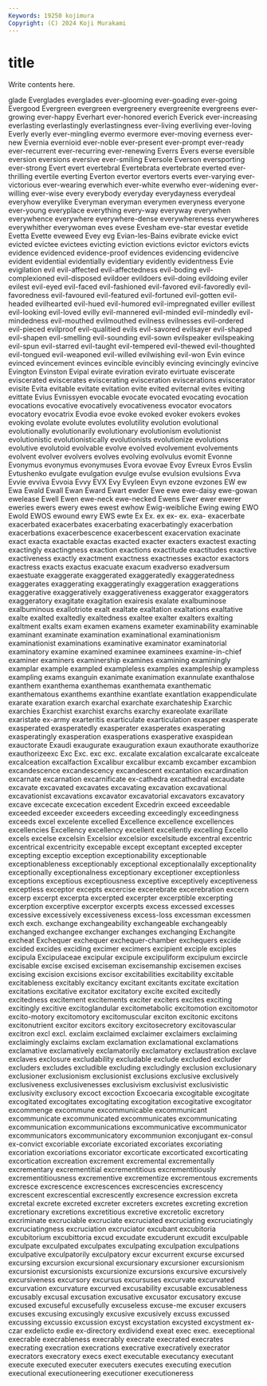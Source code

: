 ```yaml
---
Keywords: 19250 kojimura
Copyright: (C) 2024 Koji Murakami
---
```


# title

Write contents here.



glade Everglades everglades ever-glooming ever-goading ever-going Evergood
Evergreen evergreen evergreenery evergreenite evergreens ever-growing ever-happy Everhart ever-honored everich
Everick ever-increasing everlasting everlastingly everlastingness ever-living everliving ever-loving Everly everly
ever-mingling evermo evermore ever-moving everness ever-new Evernia evernioid ever-noble ever-present
ever-prompt ever-ready ever-recurrent ever-recurring ever-renewing Everrs Evers everse eversible eversion
eversions eversive ever-smiling Eversole Everson eversporting ever-strong Evert evert evertebral
Evertebrata evertebrate everted ever-thrilling evertile everting Everton evertor evertors everts
ever-varying ever-victorious ever-wearing everwhich ever-white everwho ever-widening ever-willing ever-wise every
everybody everyday everydayness everydeal everyhow everylike Everyman everyman everymen everyness
everyone ever-young everyplace everything every-way everyway everywhen everywhence everywhere everywhere-dense
everywhereness everywheres everywhither everywoman eves evese Evesham eve-star evestar evetide
Evetta Evette eveweed Evey evg Evian-les-Bains evibrate evicke evict evicted
evictee evictees evicting eviction evictions evictor evictors evicts evidence evidenced
evidence-proof evidences evidencing evidencive evident evidential evidentially evidentiary evidently evidentness
Evie evigilation evil evil-affected evil-affectedness evil-boding evil-complexioned evil-disposed evildoer evildoers
evil-doing evildoing eviler evilest evil-eyed evil-faced evil-fashioned evil-favored evil-favoredly evil-favoredness
evil-favoured evil-featured evil-fortuned evil-gotten evil-headed evilhearted evil-hued evil-humored evil-impregnated eviller
evillest evil-looking evil-loved evilly evil-mannered evil-minded evil-mindedly evil-mindedness evil-mouthed evilmouthed
evilness evilnesses evil-ordered evil-pieced evilproof evil-qualitied evils evil-savored evilsayer evil-shaped
evil-shapen evil-smelling evil-sounding evil-sown evilspeaker evilspeaking evil-spun evil-starred evil-taught evil-tempered
evil-thewed evil-thoughted evil-tongued evil-weaponed evil-willed evilwishing evil-won Evin evince evinced
evincement evinces evincible evincibly evincing evincingly evincive Evington Evinston Evipal
evirate eviration evirato evirtuate eviscerate eviscerated eviscerates eviscerating evisceration eviscerations
eviscerator evisite Evita evitable evitate evitation evite evited eviternal evites
eviting evittate Evius Evnissyen evocable evocate evocated evocating evocation evocations
evocative evocatively evocativeness evocator evocators evocatory evocatrix Evodia evoe evoke
evoked evoker evokers evokes evoking evolate evolute evolutes evolutility evolution
evolutional evolutionally evolutionarily evolutionary evolutionism evolutionist evolutionistic evolutionistically evolutionists evolutionize
evolutions evolutive evolutoid evolvable evolve evolved evolvement evolvements evolvent evolver
evolvers evolves evolving evolvulus evomit Evonne Evonymus evonymus evonymuses Evora
evovae Evoy Evreux Evros Evslin Evtushenko evulgate evulgation evulge evulse
evulsion evulsions Evva Evvie evviva Evvoia Evvy EVX Evy Evyleen
Evyn evzone evzones EW ew Ewa Ewald Ewall Ewan Eward
Ewart ewder Ewe ewe ewe-daisy ewe-gowan ewelease Ewell Ewen ewe-neck
ewe-necked Ewens Ewer ewer ewerer eweries ewers ewery ewes ewest
ewhow Ewig-weibliche Ewing ewing EWO Ewold EWOS ewound ewry EWS
ewte Ex Ex. ex ex- ex. exa- exacerbate exacerbated exacerbates
exacerbating exacerbatingly exacerbation exacerbations exacerbescence exacerbescent exacervation exacinate exact exacta
exactable exactas exacted exacter exacters exactest exacting exactingly exactingness exaction
exactions exactitude exactitudes exactive exactiveness exactly exactment exactness exactnesses exactor
exactors exactress exacts exactus exacuate exacum exadverso exadversum exaestuate exaggerate
exaggerated exaggeratedly exaggeratedness exaggerates exaggerating exaggeratingly exaggeration exaggerations exaggerative exaggeratively
exaggerativeness exaggerator exaggerators exaggeratory exagitate exagitation exairesis exalate exalbuminose exalbuminous
exallotriote exalt exaltate exaltation exaltations exaltative exalte exalted exaltedly exaltedness
exaltee exalter exalters exalting exaltment exalts exam examen examens exameter
examinability examinable examinant examinate examination examinational examinationism examinationist examinations examinative
examinator examinatorial examinatory examine examined examinee examinees examine-in-chief examiner examiners
examinership examines examining examiningly examplar example exampled exampleless examples exampleship
exampless exampling exams exanguin exanimate exanimation exannulate exanthalose exanthem exanthema
exanthemas exanthemata exanthematic exanthematous exanthems exanthine exantlate exantlation exappendiculate exarate
exaration exarch exarchal exarchate exarchateship Exarchic exarchies Exarchist exarchist exarchs
exarchy exareolate exarillate exaristate ex-army exarteritis exarticulate exarticulation exasper exasperate
exasperated exasperatedly exasperater exasperates exasperating exasperatingly exasperation exasperations exasperative exaspidean
exauctorate Exaudi exaugurate exauguration exaun exauthorate exauthorize exauthorizeexc Exc Exc.
exc exc. excalate excalation excalcarate excalceate excalceation excalfaction Excalibur excalibur
excamb excamber excambion excandescence excandescency excandescent excantation excardination excarnate excarnation
excarnificate ex-cathedra excathedral excaudate excavate excavated excavates excavating excavation excavational
excavationist excavations excavator excavatorial excavators excavatory excave excecate excecation excedent
Excedrin exceed exceedable exceeded exceeder exceeders exceeding exceedingly exceedingness exceeds
excel excelente excelled Excellence excellence excellences excellencies Excellency excellency excellent
excellently excelling Excello excels excelse excelsin Excelsior excelsior excelsitude excentral
excentric excentrical excentricity excepable except exceptant excepted excepter excepting exceptio
exception exceptionability exceptionable exceptionableness exceptionably exceptional exceptionalally exceptionality exceptionally exceptionalness
exceptionary exceptioner exceptionless exceptions exceptious exceptiousness exceptive exceptively exceptiveness exceptless
exceptor excepts excercise excerebrate excerebration excern excerp excerpt excerpta excerpted
excerpter excerptible excerpting excerption excerptive excerptor excerpts excess excessed excesses
excessive excessively excessiveness excess-loss excessman excessmen exch exch. exchange exchangeability
exchangeable exchangeably exchanged exchangee exchanger exchanges exchanging Exchangite excheat Exchequer
exchequer exchequer-chamber exchequers excide excided excides exciding excimer excimers excipient
exciple exciples excipula Excipulaceae excipular excipule excipuliform excipulum excircle excisable
excise excised exciseman excisemanship excisemen excises excising excision excisions excisor
excitabilities excitability excitable excitableness excitably excitancy excitant excitants excitate excitation
excitations excitative excitator excitatory excite excited excitedly excitedness excitement excitements
exciter exciters excites exciting excitingly excitive excitoglandular excitometabolic excitomotion excitomotor
excito-motory excitomotory excitomuscular exciton excitonic excitons excitonutrient excitor excitors excitory
excitosecretory excitovascular excitron excl excl. exclaim exclaimed exclaimer exclaimers exclaiming
exclaimingly exclaims exclam exclamation exclamational exclamations exclamative exclamatively exclamatorily exclamatory
exclaustration exclave exclaves exclosure excludability excludable exclude excluded excluder excluders
excludes excludible excluding excludingly exclusion exclusionary exclusioner exclusionism exclusionist exclusions
exclusive exclusively exclusiveness exclusivenesses exclusivism exclusivist exclusivistic exclusivity exclusory excoct
excoction Excoecaria excogitable excogitate excogitated excogitates excogitating excogitation excogitative excogitator
excommenge excommune excommunicable excommunicant excommunicate excommunicated excommunicates excommunicating excommunication excommunications
excommunicative excommunicator excommunicators excommunicatory excommunion exconjugant ex-consul ex-convict excoriable excoriate
excoriated excoriates excoriating excoriation excoriations excoriator excorticate excorticated excorticating excortication
excreation excrement excremental excrementally excrementary excrementitial excrementitious excrementitiously excrementitiousness excrementive
excrementize excrementous excrements excresce excrescence excrescences excrescencies excrescency excrescent excrescential
excrescently excresence excression excreta excretal excrete excreted excreter excreters excretes
excreting excretion excretionary excretions excretitious excretive excretolic excretory excriminate excruciable
excruciate excruciated excruciating excruciatingly excruciatingness excruciation excruciator excubant excubitoria excubitorium
excubittoria excud excudate excuderunt excudit exculpable exculpate exculpated exculpates exculpating
exculpation exculpations exculpative exculpatorily exculpatory excur excurrent excurse excursed excursing
excursion excursional excursionary excursioner excursionism excursionist excursionists excursionize excursions excursive
excursively excursiveness excursory excursus excursuses excurvate excurvated excurvation excurvature excurved
excusability excusable excusableness excusably excusal excusation excusative excusator excusatory excuse
excused excuseful excusefully excuseless excuse-me excuser excusers excuses excusing excusingly
excusive excusively excuss excussed excussing excussio excussion excyst excystation excysted
excystment ex-czar exdelicto exdie ex-directory exdividend exeat exec exec. execeptional
execrable execrableness execrably execrate execrated execrates execrating execration execrations execrative
execratively execrator execrators execratory execs exect executable executancy executant execute
executed executer executers executes executing execution executional executioneering executioner executioneress

